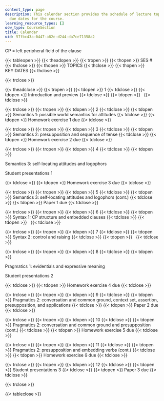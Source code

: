```yaml
---
content_type: page
description: This calendar section provides the schedule of lecture topics and assignment
  due dates for the course.
learning_resource_types: []
ocw_type: CourseSection
title: Calendar
uid: 57fbc43a-0447-a82e-d244-da7ce71358a2
---
```


CP = left peripheral field of the clause

{{< tableopen >}}
{{< theadopen >}}
{{< tropen >}}
{{< thopen >}}
SES #
{{< thclose >}}
{{< thopen >}}
TOPICS
{{< thclose >}}
{{< thopen >}}
KEY DATES
{{< thclose >}}

{{< trclose >}}

{{< theadclose >}}
{{< tropen >}}
{{< tdopen >}}
1
{{< tdclose >}}
{{< tdopen >}}
Introduction and preview
{{< tdclose >}}
{{< tdopen >}}
 
{{< tdclose >}}

{{< trclose >}}
{{< tropen >}}
{{< tdopen >}}
2
{{< tdclose >}}
{{< tdopen >}}
Semantics 1: possible world semantics for attitudes
{{< tdclose >}}
{{< tdopen >}}
Homework exercise 1 due
{{< tdclose >}}

{{< trclose >}}
{{< tropen >}}
{{< tdopen >}}
3
{{< tdclose >}}
{{< tdopen >}}
Semantics 2: presupposition and sequence of tense
{{< tdclose >}}
{{< tdopen >}}
Homework exercise 2 due
{{< tdclose >}}

{{< trclose >}}
{{< tropen >}}
{{< tdopen >}}
4
{{< tdclose >}}
{{< tdopen >}}


Semantics 3: self-locating attitudes and logophors

Student presentations 1


{{< tdclose >}}
{{< tdopen >}}
Homework exercise 3 due
{{< tdclose >}}

{{< trclose >}}
{{< tropen >}}
{{< tdopen >}}
5
{{< tdclose >}}
{{< tdopen >}}
Semantics 3: self-locating attitudes and logophors (cont.)
{{< tdclose >}}
{{< tdopen >}}
Paper 1 due
{{< tdclose >}}

{{< trclose >}}
{{< tropen >}}
{{< tdopen >}}
6
{{< tdclose >}}
{{< tdopen >}}
Syntax 1: CP structure and embedded clauses
{{< tdclose >}}
{{< tdopen >}}
 
{{< tdclose >}}

{{< trclose >}}
{{< tropen >}}
{{< tdopen >}}
7
{{< tdclose >}}
{{< tdopen >}}
Syntax 2: control and raising
{{< tdclose >}}
{{< tdopen >}}
 
{{< tdclose >}}

{{< trclose >}}
{{< tropen >}}
{{< tdopen >}}
8
{{< tdclose >}}
{{< tdopen >}}


Pragmatics 1: evidentials and expressive meaning

Student presentations 2


{{< tdclose >}}
{{< tdopen >}}
Homework exercise 4 due
{{< tdclose >}}

{{< trclose >}}
{{< tropen >}}
{{< tdopen >}}
9
{{< tdclose >}}
{{< tdopen >}}
Pragmatics 2: conversation and common ground, context set, assertion, presupposition, and applications
{{< tdclose >}}
{{< tdopen >}}
Paper 2 due
{{< tdclose >}}

{{< trclose >}}
{{< tropen >}}
{{< tdopen >}}
10
{{< tdclose >}}
{{< tdopen >}}
Pragmatics 2: conversation and common ground and presupposition (cont.)
{{< tdclose >}}
{{< tdopen >}}
Homework exercise 5 due
{{< tdclose >}}

{{< trclose >}}
{{< tropen >}}
{{< tdopen >}}
11
{{< tdclose >}}
{{< tdopen >}}
Pragmatics 2: presupposition and embedding verbs (cont.)
{{< tdclose >}}
{{< tdopen >}}
Homework exercise 6 due
{{< tdclose >}}

{{< trclose >}}
{{< tropen >}}
{{< tdopen >}}
12
{{< tdclose >}}
{{< tdopen >}}
Student presentations 3
{{< tdclose >}}
{{< tdopen >}}
Paper 3 due
{{< tdclose >}}

{{< trclose >}}

{{< tableclose >}}